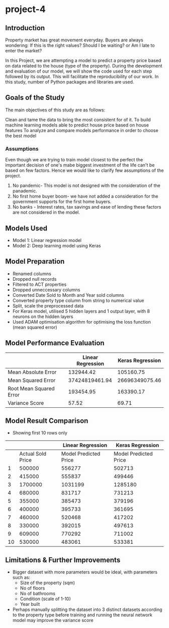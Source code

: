 # project-4
## Introduction
Property market has great movement everyday. Buyers are always wondering:
 If this is the right values? 
 Should I be waiting? or 
 Am I late to enter the market?

 In this Project, we are attempting a model  to predict a property price based on data related to the house (type of the property). 
 During the development and evaluation of our model, we will show the code used for each step followed by its output. This will facilitate the reproducibility of our work. 
 In this study, number of Python packages and libraries are used.

## Goals of the Study
The main objectives of this study are as follows:

Clean and tame the data to bring the most consistent for of it.
To build machine learning models able to predict house price based on house features
To analyze and compare models performance in order to choose the best model

### Assumptions
Even though we are trying to train model closest to the perfect the important decision of one's mabe biggest investment of the life can't be based on few factors. Hence we would like to clarify few assumptions of the project.

1) No pandemic- This model is not designed with the consideration of the panademic. 
2) No first home buyer boom- we have not added a consideration for the government supports for the first home buyers.
3) No banks - Interest rates, tax savings and ease of lending these factors are not considered in the model.

## Models Used
* Model 1: Linear regression model
* Model 2: Deep learning model using Keras 

## Model Preparation
* Renamed columns
* Dropped null records
* Filtered to ACT properties
* Dropped unneccessary columns
* Converted Date Sold to Month and Year sold columns
* Converted property type column from string to numerical value
* Split, scale the preprocessed data
* For Keras model, utilised 5 hidden layers and 1 output layer, with 8 neurons on the hidden layers
* Used ADAM optimisation algorithm for optimising the loss function (mean squared error)

## Model Performance Evaluation

| | Linear Regression | Keras Regression |
|---|---|---|
|Mean Absolute Error | 132944.42 | 105160.75 |
|Mean Squared Error | 37424819461.94 | 26696349075.46|
|Root Mean Squared Error | 193454.95 | 163390.17 | 
|Variance Score | 57.52 | 69.71 |

## Model Result Comparison
* Showing first 10 rows only

| | | Linear Regression | Keras Regression |
|---|---|---|---|
| | Actual Sold Price | Model Predicted Price| Model Predicted Price |
|1|500000|556277|502713|
|2|415000|555837|499446|
|3|1700000|1031199|1285180|
|4|680000|831717|731213|
|5|355000|385473|379196|
|6|400000|395733|361695|
|7|460000|520468|417202|
|8|330000|392015|497613|
|9|609000|770292|711002|
|10|530000|483061|533381|

## Limitations & Further Improvements
* Bigger dataset with more parameters would be ideal, with parameters such as:
   * Size of the property (sqm)
   * No of floors
   * No of bathrooms
   * Condition (scale of 1-10)
   * Year built
* Perhaps manually splitting the dataset into 3 distinct datasets according to the property type before training and running the neural network model may improve the variance score 

